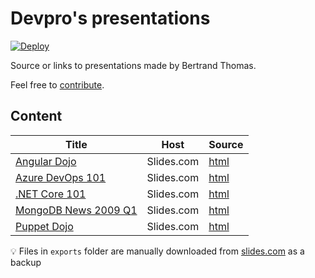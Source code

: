 # Devpro's presentations

[![Deploy](https://github.com/devpro/presentations/actions/workflows/deploy.yml/badge.svg?branch=main)](https://github.com/devpro/presentations/actions/workflows/deploy.yml)

Source or links to presentations made by Bertrand Thomas.

Feel free to [contribute](CONTRIBUTING.md).

## Content

Title                                                                    | Host       | Source
-------------------------------------------------------------------------|------------|-------------------------------------------------
[Angular Dojo](https://slides.com/devprofr/dojo-angular)                 | Slides.com | [html](exports/slides-dojo-angular.html)
[Azure DevOps 101](https://slides.com/devprofr/azure-devops-101)         | Slides.com | [html](exports/slides-azure-devops-101.html)
[.NET Core 101](https://slides.com/devprofr/net-core-101)                | Slides.com | [html](exports/slides-net-core-101.html)
[MongoDB News 2009 Q1](https://slides.com/devprofr/mongodb-news-2019-q1) | Slides.com | [html](exports/slides-mongodb-news-2019-q1.html)
[Puppet Dojo](https://slides.com/devprofr/dojo-puppet)                   | Slides.com | [html](exports/slides-dojo-puppet.html)

💡 Files in `exports` folder are manually downloaded from [slides.com](https://slides.com/devprofr) as a backup
